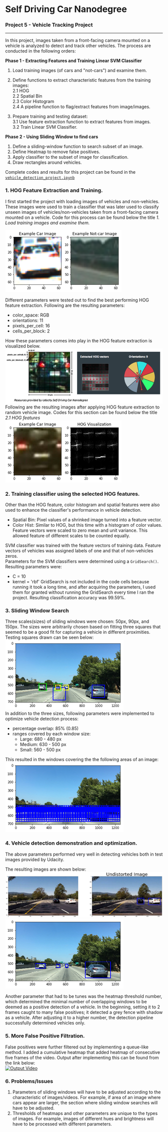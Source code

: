 # Self Driving Car Nanodegree
### Project 5 - Vehicle Tracking Project
---

In this project, images taken from a front-facing camera mounted on a vehicle is analyzed to detect and track other vehicles. The process are conducted in the following orders:

**Phase 1 - Extracting Features and Training Linear SVM Classifier**
1. Load training images (of cars and "not-cars") and examine them.
2. Define functions to extract characteristic features from the training images:  
    2.1 HOG  
    2.2 Spatial Bin  
    2.3 Color Histogram  
    2.4 A pipeline function to flag/extract features from image/images.  

3. Prepare training and testing dataset:  
    3.1 Use feature extraction function to extract features from images.  
    3.2 Train Linear SVM Classifier.

**Phase 2 - Using Sliding Window to find cars**
1. Define a sliding-window function to search subset of an image.
2. Define Heatmap to remove false positives.
3. Apply classifier to the subset of image for classification.
4. Draw rectangles around vehicles.

Complete codes and results for this project can be found in the  [`vehicle_detection_project.ipynb`](https://github.com/kwonjh90/SDCND-AdvancedLaneFinding/blob/master/P3-shorter.ipynb)  

### 1. HOG Feature Extraction and Training.
I first started the project with loading images of vehicles and non-vehicles. These images were used to train a classifier that was later used to classify unseen images of vehicles/non-vehicles taken from a front-facing camera mounted on a vehicle. Code for this process can be found below the title *1. Load training images and examine them.*  

![sample training data](./report_images/p5_1.png)  

Different parameters were tested out to find the best performing HOG feature extraction. Following are the resulting parameters:
* color_space: RGB
* orientations: 11
* pixels_per_cell: 16
* cells_per_block: 2

How these parameters comes into play in the HOG feature extraction is visualized below.
![HOG extraction parameters](./report_images/p5_2.png)  
Following are the resulting images after applying HOG feature extraction to random vehicle image. Codes for this section can be found below the title *2.1 HOG features*  
![after applying HOG extraction ](./report_images/p5_3.png)  


### 2. Training classifier using the selected HOG features.
Other than the HOG feature, color histogram and spatial features were also used to enhance the classifier's performance in vehicle detection.
* Spatial Bin: Pixel values of a shrinked image turned into a feature vector.
* Color Hist: Similar to HOG, but this time with a histogram of color values.
Feature vectors were scaled to zero mean and unit variance. This allowed feature of different scales to be counted equally.

SVM classifier was trained with the feature vectors of training data. Feature vectors of vehicles was assigned labels of one and that of non-vehicles zeros.  
Parameters for the SVM classifiers were determined using a `GridSearch()`. Resulting parameters were:
* C = 10
* kernel = 'rbf'
GridSearch is not included in the code cells because running it took a long time, and after acquiring the parameters, I used them for granted without running the GridSearch every time I ran the project.
Resulting classification accuracy was 99.59%.

### 3. Sliding Window Search
Three scales(sizes) of sliding windows were chosen: 50px, 90px, and 150px. The sizes were arbitrarily chosen based on fitting three squares that seemed to be a good fit for capturing a vehicle in different proximities. Testing squares drawn can be seen below:  
![before_warp](./report_images/p5_4.png )  
In addition to the three sizes, following parameters were implemented to optimize vehicle detection process:
* percentage overlap: 85% (0.85)
* ranges covered by each window size:
    * Large: 680 - 480 px
    * Medium: 630 - 500 px
    * Small: 560 - 500 px  


This resulted in the windows covering the the following areas of an image:   
![before_warp](./report_images/p5_5.png  )  

### 4. Vehicle detection demonstration and optimization.
The above parameters performed very well in detecting vehicles both in test images provided by Udacity.


The resulting images are shown below:  
![before_warp](./report_images/p5_6.png)  
![before_warp](./report_images/p5_7.png)  

Another parameter that had to be tunes was the heatmap threshold number, which determined the minimal number of overlapping windows to be deemed as a positive detection of a vehicle. In the beginning, setting it to 2 frames caught to many false positives; it detected a grey fence with shadow as a vehicle. After adjusting it to a higher number, the detection pipeline successfully determined vehicles only.

### 5. More False Positive Filtration.
False positives were further filtered out by implementing a queue-like method. I added a cumulative heatmap that added heatmap of consecutive five frames of the video. Output after implementing this can be found from the link below:  
[![Output Video](./report_images/short_video.gif)](https://youtu.be/sxL7hRSeHs8)


### 6. Problems/Issues
1. Parameters of sliding windows will have to be adjusted according to the characteristic of images/videos. For example, if area of an image where cars appear are larger, the section where sliding window searches will have to be adjusted.
2. Thresholds of heatmaps and other parameters are unique to the types of images. For example, images of different hues and brightness will have to be processed with different parameters.
